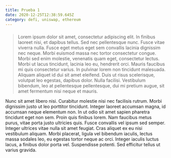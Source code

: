 ```yaml
---
title: Prueba 1
date: 2020-12-25T12:38:59.645Z
category: defi, uniswap, ethereum
---
```

### <!--StartFragment-->

> Lorem ipsum dolor sit amet, consectetur adipiscing elit. In finibus laoreet nisi, et dapibus tellus. Sed nec pellentesque nunc. Fusce vitae viverra nulla. Fusce eget metus eget sem convallis lacinia dignissim nec neque. Morbi euismod massa nec tortor consectetur congue. Morbi sed enim molestie, venenatis quam eget, consectetur lectus. Morbi ut lacus tincidunt, lacinia leo eu, hendrerit orci. Mauris faucibus mi quis consectetur varius. In pulvinar lorem non tincidunt malesuada. Aliquam aliquet id dui sit amet eleifend. Duis ut risus scelerisque, volutpat leo egestas, dapibus dolor. Nulla facilisi. Vestibulum bibendum, leo at pellentesque pellentesque, dui mi pretium augue, sit amet fermentum nisi neque et mauris.

Nunc sit amet libero nisi. Curabitur molestie nisi nec facilisis rutrum. Morbi dignissim justo ut leo porttitor tincidunt. Integer laoreet accumsan magna, id accumsan neque elementum non. In ut odio sit amet sapien pharetra tincidunt eget non sem. Proin quis finibus lorem. Nam faucibus metus purus, vitae porta justo ultricies quis. Fusce convallis vel ipsum sed semper. Integer ultrices vitae nulla sit amet feugiat. Cras aliquet ex eu nisi vestibulum aliquam. Morbi placerat, ligula vel bibendum iaculis, lectus massa sodales leo, eu egestas tortor neque ac orci. Integer iaculis luctus lacus, a finibus dolor porta vel. Suspendisse potenti. Sed efficitur tellus ut varius gravida.

<!--EndFragment-->